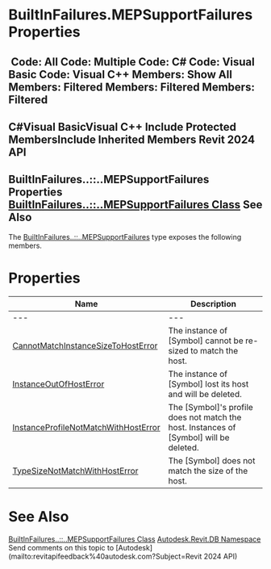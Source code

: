 # BuiltInFailures.MEPSupportFailures Properties

﻿
 Code: All Code: Multiple Code: C# Code: Visual Basic Code: Visual C++  Members: Show All Members: Filtered Members: Filtered Members: Filtered   
---  
C#Visual BasicVisual C++
Include Protected MembersInclude Inherited Members
Revit 2024 API  
---  
BuiltInFailures..::..MEPSupportFailures Properties  
[BuiltInFailures..::..MEPSupportFailures Class](fa184122-8900-646e-1cca-ff3ae7123be6.md "BuiltInFailures.MEPSupportFailures Class") See Also  
---  
The [BuiltInFailures..::..MEPSupportFailures](fa184122-8900-646e-1cca-ff3ae7123be6.md "BuiltInFailures.MEPSupportFailures Class") type exposes the following members.
# Properties
| Name | Description |
| --- | --- |
| --- | --- | --- |
| [CannotMatchInstanceSizeToHostError](0c2d09dd-47d6-ca16-dab7-94dbe0f8106e.md "CannotMatchInstanceSizeToHostError Property") | The instance of [Symbol] cannot be re-sized to match the host. |
| [InstanceOutOfHostError](ee76ca64-7311-7e93-e464-fe5153ea29f8.md "InstanceOutOfHostError Property") | The instance of [Symbol] lost its host and will be deleted. |
| [InstanceProfileNotMatchWithHostError](5b40d8de-ea17-5bbd-6abd-80d7df3cfeb9.md "InstanceProfileNotMatchWithHostError Property") | The [Symbol]'s profile does not match the host. Instances of [Symbol] will be deleted. |
| [TypeSizeNotMatchWithHostError](8ed29219-9fba-2555-68f1-c4b938a82151.md "TypeSizeNotMatchWithHostError Property") | The [Symbol] does not match the size of the host. |

# See Also
[BuiltInFailures..::..MEPSupportFailures Class](fa184122-8900-646e-1cca-ff3ae7123be6.md "BuiltInFailures.MEPSupportFailures Class")
[Autodesk.Revit.DB Namespace](87546ba7-461b-c646-cbb1-2cb8f5bff8b2.md "Autodesk.Revit.DB Namespace")
Send comments on this topic to [Autodesk](mailto:revitapifeedback%40autodesk.com?Subject=Revit 2024 API)